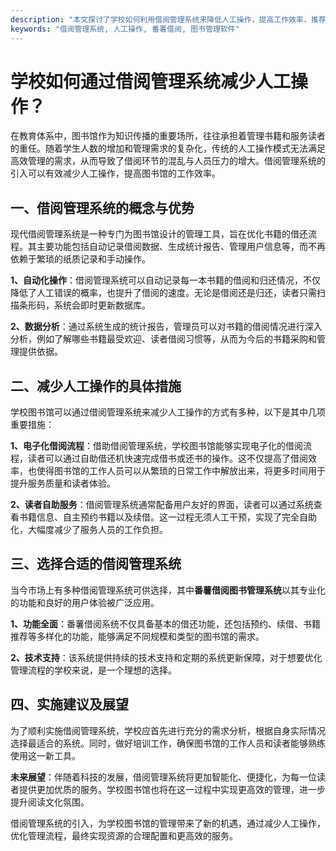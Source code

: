 ```yaml
---
description: "本文探讨了学校如何利用借阅管理系统来降低人工操作，提高工作效率，推荐番薯借阅图书管理系统作为有效的解决方案。"
keywords: "借阅管理系统, 人工操作, 番薯借阅, 图书管理软件"
---
```

# 学校如何通过借阅管理系统减少人工操作？

在教育体系中，图书馆作为知识传播的重要场所，往往承担着管理书籍和服务读者的重任。随着学生人数的增加和管理需求的复杂化，传统的人工操作模式无法满足高效管理的需求，从而导致了借阅环节的混乱与人员压力的增大。借阅管理系统的引入可以有效减少人工操作，提高图书馆的工作效率。

## 一、借阅管理系统的概念与优势

现代借阅管理系统是一种专门为图书馆设计的管理工具，旨在优化书籍的借还流程。其主要功能包括自动记录借阅数据、生成统计报告、管理用户信息等，而不再依赖于繁琐的纸质记录和手动操作。

**1、自动化操作**：借阅管理系统可以自动记录每一本书籍的借阅和归还情况，不仅降低了人工错误的概率，也提升了借阅的速度。无论是借阅还是归还，读者只需扫描条形码，系统会即时更新数据库。

**2、数据分析**：通过系统生成的统计报告，管理员可以对书籍的借阅情况进行深入分析，例如了解哪些书籍最受欢迎、读者借阅习惯等，从而为今后的书籍采购和管理提供依据。

## 二、减少人工操作的具体措施

学校图书馆可以通过借阅管理系统来减少人工操作的方式有多种，以下是其中几项重要措施：

**1、电子化借阅流程**：借助借阅管理系统，学校图书馆能够实现电子化的借阅流程，读者可以通过自助借还机快速完成借书或还书的操作。这不仅提高了借阅效率，也使得图书馆的工作人员可以从繁琐的日常工作中解放出来，将更多时间用于提升服务质量和读者体验。

**2、读者自助服务**：借阅管理系统通常配备用户友好的界面，读者可以通过系统查看书籍信息、自主预约书籍以及续借。这一过程无须人工干预，实现了完全自助化，大幅度减少了服务人员的工作负担。

## 三、选择合适的借阅管理系统

当今市场上有多种借阅管理系统可供选择，其中**番薯借阅图书管理系统**以其专业化的功能和良好的用户体验被广泛应用。

**1、功能全面**：番薯借阅系统不仅具备基本的借还功能，还包括预约、续借、书籍推荐等多样化的功能，能够满足不同规模和类型的图书馆的需求。

**2、技术支持**：该系统提供持续的技术支持和定期的系统更新保障，对于想要优化管理流程的学校来说，是一个理想的选择。

## 四、实施建议及展望

为了顺利实施借阅管理系统，学校应首先进行充分的需求分析，根据自身实际情况选择最适合的系统。同时，做好培训工作，确保图书馆的工作人员和读者能够熟练使用这一新工具。

**未来展望**：伴随着科技的发展，借阅管理系统将更加智能化、便捷化，为每一位读者提供更加优质的服务。学校图书馆也将在这一过程中实现更高效的管理，进一步提升阅读文化氛围。

借阅管理系统的引入，为学校图书馆的管理带来了新的机遇，通过减少人工操作，优化管理流程，最终实现资源的合理配置和更高效的服务。
